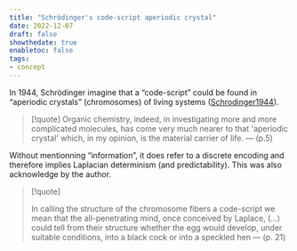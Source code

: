 ```yaml
---
title: "Schrödinger's code-script aperiodic crystal"
date: 2022-12-07
draft: false
showthedate: true
enabletoc: false
tags:
- concept
---
```


In 1944, Schrödinger imagine that a “code-script” could be found in “aperiodic crystals” (chromosomes) of living systems ([Schrodinger1944](reference/Schrodinger1944.md)). 


>[!quote]
>Organic chemistry, indeed, in investigating more and more complicated molecules, has come very much nearer to that 'aperiodic crystal' which, in my opinion, is the material carrier of life. — (p.5)
>


Without mentionning “information”, it does refer to a discrete encoding and therefore implies Laplacian determinism (and predictability). This was also acknowledge by the author. 


>[!quote]
>
>In calling the structure of the chromosome fibers a code-script we mean that the all-penetrating mind, once conceived by Laplace, (...) could tell from their structure whether the egg would develop, under suitable conditions, into a black cock or into a speckled hen — (p. 21)


